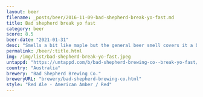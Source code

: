 ```yaml
---
layout: beer
filename: _posts/beer/2016-11-09-bad-shepherd-break-yo-fast.md
title: Bad shepherd break yo fast
category: beer
score: 8.5
beer-date: "2021-01-31"
desc: "Smells a bit like maple but the general beer smell covers it a bit but fades . It initially tastes very smokey but that subsides and a lot of the sweetness comes through"
permalink: /beer/:title.html
img: /img/list/bad-shepherd-break-yo-fast.jpeg
untappd: "https://untappd.com/b/bad-shepherd-brewing-co--break-yo-fast/4074677"
country: "Australia"
brewery: "Bad Shepherd Brewing Co."
breweryURL: "brewery/bad-shepherd-brewing-co.html"
style: "Red Ale - American Amber / Red"
---
```

